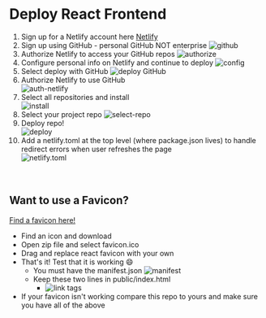 # Deploy React Frontend

1. Sign up for a Netlify account here [Netlify](https://www.netlify.com/)
2. Sign up using GitHub - personal GitHub NOT enterprise ![github](./assests/use-github.png)
3. Authorize Netlify to access your GitHub repos ![authorize](./assests/authorize.png)
4. Configure personal info on Netlify and continue to deploy ![config](./assests/config.png)
5. Select deploy with GitHub ![deploy GitHub](./assests/deploy-github.png)
6. Authorize Netlify to use GitHub<br> ![auth-netlify](./assests/auth-netlify.png)
7. Select all repositories and install<br> ![install](./assests/install.png)
8. Select your project repo ![select-repo](./assests/select-repo.png)
9. Deploy repo!<br> ![deploy](./assests/deploy-repo.png)
10. Add a netlify.toml at the top level (where package.json lives) to handle redirect errors when user refreshes the page<br> ![netlify.toml](./assests/netlify-toml.png)
<br><br><br>

## Want to use a Favicon?

[Find a favicon here!](https://favicon.io/)
- Find an icon and download
- Open zip file and select favicon.ico
- Drag and replace react favicon with your own
- That's it! Test that it is working :smile:
    - You must have the manifest.json ![manifest](./assests/manifest.png)
    - Keep these two lines in public/index.html
        - ![link tags](./assests/link-tags.png)
- If your favicon isn't working compare this repo to yours and make sure you have all of the above